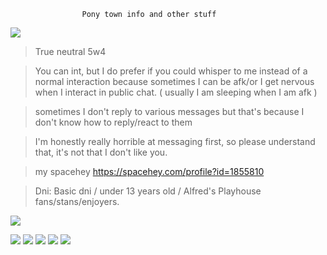 

                    Pony town info and other stuff

<img src="https://i.pinimg.com/originals/7d/18/b5/7d18b5a50e47e4059ab24a2de18eaf70.gif"/>

> True neutral 5w4

> You can int, but I do prefer if you could whisper to me instead of a normal interaction because sometimes I can be afk/or I get nervous when I interact in public chat. ( usually I am sleeping when I am afk )


> sometimes I don't reply to various messages but that's because I don't know how to reply/react to them


> I'm honestly really horrible at messaging first, so please understand that, it's not that I don't like you.

> my spacehey https://spacehey.com/profile?id=1855810

> Dni: Basic dni / under 13 years old / Alfred's Playhouse fans/stans/enjoyers.



<img src="https://i.pinimg.com/originals/39/8e/6c/398e6c70b606491e1d9ff83b31756fa7.gif"/>

<img src="https://external-media.spacehey.net/media/stb-HGtbuhjHjEo2LG8f-vGOHi_s2O931mPuvXl3qiLw=/https://images-wixmp-ed30a86b8c4ca887773594c2.wixmp.com/f/fe906891-f6b5-4ee0-9679-81966550fefb/dd2mwnn-59b175cb-83a6-49fd-bf3f-b48991c7e0de.png/v1/fill/w_99,h_56/_stamp__madness_combat_by_mistermuse_dd2mwnn-fullview.png?token=eyJ0eXAiOiJKV1QiLCJhbGciOiJIUzI1NiJ9.eyJzdWIiOiJ1cm46YXBwOjdlMGQxODg5ODIyNjQzNzNhNWYwZDQxNWVhMGQyNmUwIiwiaXNzIjoidXJuOmFwcDo3ZTBkMTg4OTgyMjY0MzczYTVmMGQ0MTVlYTBkMjZlMCIsIm9iaiI6W1t7ImhlaWdodCI6Ijw9NTYiLCJwYXRoIjoiXC9mXC9mZTkwNjg5MS1mNmI1LTRlZTAtOTY3OS04MTk2NjU1MGZlZmJcL2RkMm13bm4tNTliMTc1Y2ItODNhNi00OWZkLWJmM2YtYjQ4OTkxYzdlMGRlLnBuZyIsIndpZHRoIjoiPD05OSJ9XV0sImF1ZCI6WyJ1cm46c2VydmljZTppbWFnZS5vcGVyYXRpb25zIl19.K33ljm1H51E_uXFzSF15NtOBEPun0YPuJ_OxsAvxJUI"/> <img src="https://external-media.spacehey.net/media/s882mLe_UsX8X_Bs6u_JfIc49VGqcjZFMdGcSskR2TwQ=/https://i.ibb.co/YB3GTz5/d6983yx-c3d2ab0f-2b9f-4570-9465-0ea7ffc28226.gif"/> <img src="https://external-media.spacehey.net/media/syesNo-3GUpE9tiOx-809TUI32OtKTG0LeE-3Vk2EJ2k=/https://images-wixmp-ed30a86b8c4ca887773594c2.wixmp.com/f/b2e56fe8-765e-4051-999d-7b7c3b97aa0d/dct7wma-ed1a2716-3ebb-4fdd-859b-35b1832f0003.gif?token=eyJ0eXAiOiJKV1QiLCJhbGciOiJIUzI1NiJ9.eyJzdWIiOiJ1cm46YXBwOjdlMGQxODg5ODIyNjQzNzNhNWYwZDQxNWVhMGQyNmUwIiwiaXNzIjoidXJuOmFwcDo3ZTBkMTg4OTgyMjY0MzczYTVmMGQ0MTVlYTBkMjZlMCIsIm9iaiI6W1t7InBhdGgiOiJcL2ZcL2IyZTU2ZmU4LTc2NWUtNDA1MS05OTlkLTdiN2MzYjk3YWEwZFwvZGN0N3dtYS1lZDFhMjcxNi0zZWJiLTRmZGQtODU5Yi0zNWIxODMyZjAwMDMuZ2lmIn1dXSwiYXVkIjpbInVybjpzZXJ2aWNlOmZpbGUuZG93bmxvYWQiXX0.0idxWr0Y-9AupMN_KTvd4bylXPflAol7JYNixd3bpgo"/> <img src="https://external-media.spacehey.net/media/sOZIg97dNOO6C-PQntvJ3tqQM8D_Z3OWFoHu1V8Hwecg=/https://images-wixmp-ed30a86b8c4ca887773594c2.wixmp.com/f/35c46edd-7ac5-46d2-a647-2f3d9cc54ccd/d9m4pjr-9bc9497a-db3f-4ce4-b33b-e87352211305.gif?token=eyJ0eXAiOiJKV1QiLCJhbGciOiJIUzI1NiJ9.eyJzdWIiOiJ1cm46YXBwOjdlMGQxODg5ODIyNjQzNzNhNWYwZDQxNWVhMGQyNmUwIiwiaXNzIjoidXJuOmFwcDo3ZTBkMTg4OTgyMjY0MzczYTVmMGQ0MTVlYTBkMjZlMCIsIm9iaiI6W1t7InBhdGgiOiJcL2ZcLzM1YzQ2ZWRkLTdhYzUtNDZkMi1hNjQ3LTJmM2Q5Y2M1NGNjZFwvZDltNHBqci05YmM5NDk3YS1kYjNmLTRjZTQtYjMzYi1lODczNTIyMTEzMDUuZ2lmIn1dXSwiYXVkIjpbInVybjpzZXJ2aWNlOmZpbGUuZG93bmxvYWQiXX0.91JvrClNHbZshdhrwK4tQJqw7IiZy0gR7dEqubmTvek"/> <img src="https://external-media.spacehey.net/media/swGxyTGdKYsF9u4PwXzWazC6BHvaQXoNhIbsqsxajimc=/https://gifcity.carrd.co/assets/images/gallery51/4ec70734.gif?v=7421cb56"/> 


